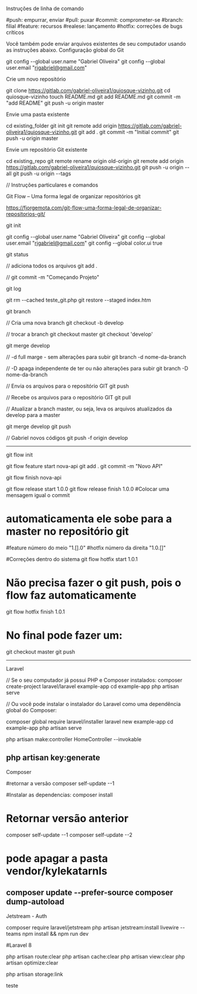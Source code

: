 Instruções de linha de comando

#push: empurrar, enviar
#pull: puxar
#commit: comprometer-se
#branch: filial
#feature: recursos
#realese: lançamento
#hotfix: correções de bugs críticos

Você também pode enviar arquivos existentes de seu computador usando as instruções abaixo.
Configuração global do Git 

git config --global user.name "Gabriel Oliveira"
git config --global user.email "rjgabriel@gmail.com"

Crie um novo repositório

git clone https://gitlab.com/gabriel-oliveira1/quiosque-vizinho.git
cd quiosque-vizinho
touch README.md
git add README.md
git commit -m "add README"
git push -u origin master

Envie uma pasta existente

cd existing_folder
git init
git remote add origin https://gitlab.com/gabriel-oliveira1/quiosque-vizinho.git
git add .
git commit -m "Initial commit"
git push -u origin master

Envie um repositório Git existente

cd existing_repo
git remote rename origin old-origin
git remote add origin https://gitlab.com/gabriel-oliveira1/quiosque-vizinho.git
git push -u origin --all
git push -u origin --tags

// Instruções particulares e comandos

Git Flow – Uma forma legal de organizar repositórios git

https://fjorgemota.com/git-flow-uma-forma-legal-de-organizar-repositorios-git/

git init

git config --global user.name "Gabriel Oliveira"
git config --global user.email "rjgabriel@gmail.com"
git config --global color.ui true

git status

// adiciona todos os arquivos
git add .

// 
git commit -m "Começando Projeto"

git log

git rm --cached teste_git.php
git restore --staged index.htm

git branch

// Cria uma nova branch
git checkout -b develop

// trocar a branch
git checkout master
git checkout 'develop'

git merge develop

// -d full marge - sem alterações para subir
git branch -d nome-da-branch

// -D apaga independente de ter ou não alterações para subir
git branch -D nome-da-branch

// Envia os arquivos para o repositório GIT
git push

// Recebe os arquivos para o repositório GIT
git pull

// Atualizar a branch master, ou seja, leva os arquivos atualizados da develop para a master

git merge develop
git push


// Gabriel novos códigos
git push -f origin develop

----------------------------------------------------------------------------------------------

git flow init

git flow feature start nova-api
git add .
git commit -m "Novo API"

git flow finish nova-api

git flow release start 1.0.0
git flow release finish 1.0.0
#Colocar uma mensagem igual o commit
# automaticamenta ele sobe para a master no repositório git

#feature número do meio "1.[].0"
#hotfix número da direita "1.0.[]"

#Correções dentro do sistema
git flow hotfix start 1.0.1

# Não precisa fazer o git push, pois o flow faz automaticamente
git flow hotfix finish 1.0.1

# No final pode fazer um:
git checkout master
git push

-----------------------------------------------------------------------------------------------------------

Laravel

// Se o seu computador já possui PHP e Composer instalados:
composer create-project laravel/laravel example-app
cd example-app
php artisan serve

// Ou você pode instalar o instalador do Laravel como uma dependência global do Composer:

composer global require laravel/installer
laravel new example-app
cd example-app
php artisan serve

php artisan make:controller HomeController --invokable

php artisan key:generate
-----------------------------
Composer

#retornar a versão
composer self-update --1

#Instalar as dependencias:
composer install

# Retornar versão anterior
composer self-update --1
composer self-update --2

# pode apagar a pasta vendor/kylekatarnls
composer update --prefer-source
composer dump-autoload
---------------------------------------------------------

Jetstream - Auth

composer require laravel/jetstream
php artisan jetstream:install livewire --teams
npm install && npm run dev

#Laravel 8

php artisan route:clear
php artisan cache:clear
php artisan view:clear
php artisan optimize:clear

php artisan storage:link

teste